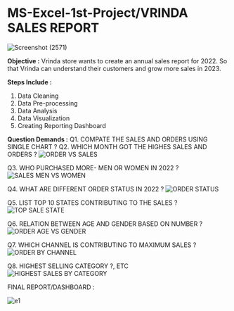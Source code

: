 # MS-Excel-1st-Project/VRINDA SALES REPORT
![Screenshot (2571)](https://user-images.githubusercontent.com/52094094/231022587-c19a7f13-db30-4ccd-9445-7f52e7b974aa.png)

**Objective :**
Vrinda store wants to create an annual sales report for 2022. So that Vrinda can understand their customers and grow more sales in 2023.

**Steps Include :**
1. Data Cleaning
2. Data Pre-processing
3. Data Analysis
4. Data Visualization
5. Creating Reporting Dashboard

**Question Demands :**
Q1. COMPATE THE SALES AND ORDERS USING SINGLE CHART ?
Q2. WHICH MONTH GOT THE HIGHES SALES AND ORDERS ?
![ORDER VS SALES](https://user-images.githubusercontent.com/52094094/234001699-99be6387-16c0-4e4c-8808-05c6d006c1bf.png)


Q3. WHO PURCHASED MORE- MEN OR WOMEN IN 2022 ?
![SALES MEN VS WOMEN](https://user-images.githubusercontent.com/52094094/234001831-41beb8b7-8eb7-49c7-96a4-743a04c2de8e.png)



Q4. WHAT ARE DIFFERENT ORDER STATUS IN 2022 ?
![ORDER STATUS](https://user-images.githubusercontent.com/52094094/234001878-e08b8a0b-9e9a-4790-925c-5b529eaa1146.png)



Q5. LIST TOP 10 STATES CONTRIBUTING TO THE SALES ?
![TOP SALE STATE](https://user-images.githubusercontent.com/52094094/234001917-8876ee8f-f918-40b4-86bf-894cf145d508.png)


Q6. RELATION BETWEEN AGE AND GENDER BASED ON NUMBER ?
![ORDER AGE VS GENDER](https://user-images.githubusercontent.com/52094094/234001966-f2d5e7c5-54ea-4c92-a22a-1983d5b9c3cb.png)


Q7. WHICH CHANNEL IS CONTRIBUTING TO MAXIMUM SALES ?
![ORDER BY CHANNEL](https://user-images.githubusercontent.com/52094094/234002039-88edaaf7-e9e3-4bb7-9e67-1c2b8ce47088.png)



Q8. HIGHEST SELLING CATEGORY ?, ETC
![HIGHEST SALES BY CATEGORY](https://user-images.githubusercontent.com/52094094/234002074-ce0528fc-e597-49ef-91d0-b7ce2aaee231.png)




FINAL REPORT/DASHBOARD :

![e1](https://github.com/praveenkumarbarange/E1-FMCG-Grocery-Sales-Data-Analysis-with-Excel/assets/52094094/9aac7a26-65c6-465e-8227-cb7ef4c7f010)


